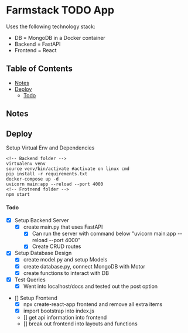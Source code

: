 # Farmstack TODO App
Uses the following technology stack:

* DB = MongoDB in a Docker container
* Backend = FastAPI 
* Frontend = React


## Table of Contents
* [Notes](#notes)
* [Deploy](#deploy)
    * [Todo](#todo)

## Notes

## Deploy
Setup Virtual Env and Dependencies
```
<!-- Backend folder -->
virtualenv venv
source venv/bin/activate #activate on linux cmd
pip install -r requirements.txt
docker-compose up -d
uvicorn main:app --reload --port 4000
<!-- Frotnend folder -->
npm start
```

#### Todo
* [x] Setup Backend Server
    * [x] create main.py that uses FastAPI
        * [x] Can run the server with command below "uvicorn main:app --reload --port 4000"
        * [x] Create CRUD routes
* [x] Setup Database Design
    * [x] create model.py and setup Models
    * [x] create database.py, connect MongoDB with Motor
    * [x] create functions to interact with DB
* [x] Test Queries
    * [x] Went into localhost/docs and tested out the post option
* [] Setup Frontend
    * [x] npx create-react-app frontend and remove all extra items
    * [x] import bootstrap into index.js
    * [] get api information into frontend
    * [] break out frontend into layouts and functions